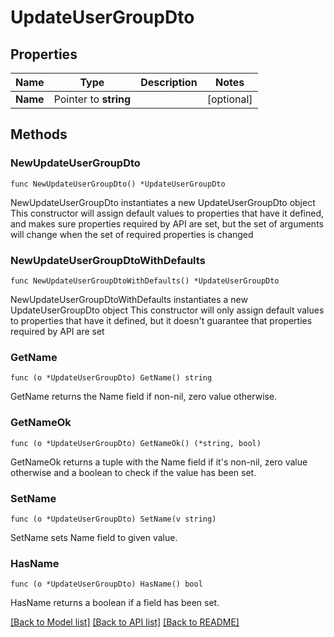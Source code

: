 # UpdateUserGroupDto

## Properties

Name | Type | Description | Notes
------------ | ------------- | ------------- | -------------
**Name** | Pointer to **string** |  | [optional] 

## Methods

### NewUpdateUserGroupDto

`func NewUpdateUserGroupDto() *UpdateUserGroupDto`

NewUpdateUserGroupDto instantiates a new UpdateUserGroupDto object
This constructor will assign default values to properties that have it defined,
and makes sure properties required by API are set, but the set of arguments
will change when the set of required properties is changed

### NewUpdateUserGroupDtoWithDefaults

`func NewUpdateUserGroupDtoWithDefaults() *UpdateUserGroupDto`

NewUpdateUserGroupDtoWithDefaults instantiates a new UpdateUserGroupDto object
This constructor will only assign default values to properties that have it defined,
but it doesn't guarantee that properties required by API are set

### GetName

`func (o *UpdateUserGroupDto) GetName() string`

GetName returns the Name field if non-nil, zero value otherwise.

### GetNameOk

`func (o *UpdateUserGroupDto) GetNameOk() (*string, bool)`

GetNameOk returns a tuple with the Name field if it's non-nil, zero value otherwise
and a boolean to check if the value has been set.

### SetName

`func (o *UpdateUserGroupDto) SetName(v string)`

SetName sets Name field to given value.

### HasName

`func (o *UpdateUserGroupDto) HasName() bool`

HasName returns a boolean if a field has been set.


[[Back to Model list]](../README.md#documentation-for-models) [[Back to API list]](../README.md#documentation-for-api-endpoints) [[Back to README]](../README.md)


